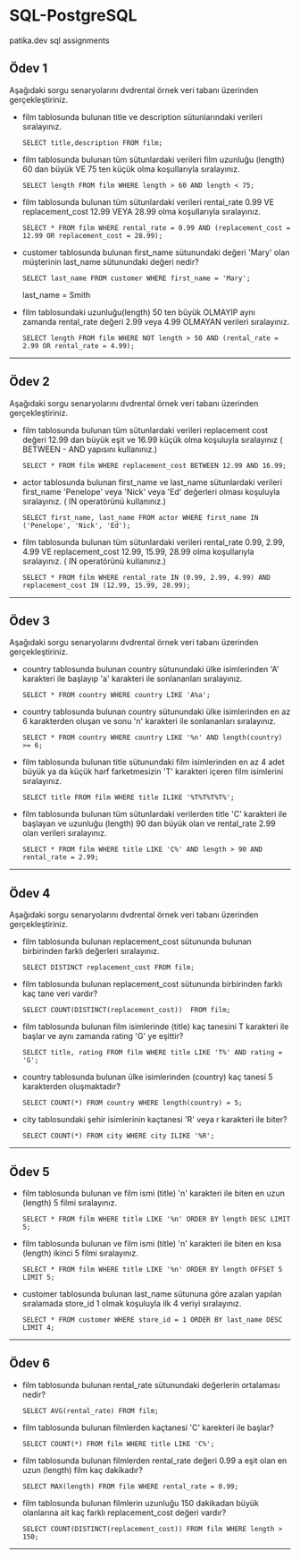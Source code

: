 # SQL-PostgreSQL
patika.dev sql assignments


## Ödev 1
Aşağıdaki sorgu senaryolarını dvdrental örnek veri tabanı üzerinden gerçekleştiriniz.


- film tablosunda bulunan title ve description sütunlarındaki verileri sıralayınız.

  `SELECT title,description FROM film;`
  
- film tablosunda bulunan tüm sütunlardaki verileri film uzunluğu (length) 60 dan büyük VE 75 ten küçük olma koşullarıyla sıralayınız.

  `SELECT length FROM film WHERE length > 60 AND length < 75;`
  
- film tablosunda bulunan tüm sütunlardaki verileri rental_rate 0.99 VE replacement_cost 12.99 VEYA 28.99 olma koşullarıyla sıralayınız.

  `SELECT * FROM film WHERE rental_rate = 0.99 AND (replacement_cost = 12.99 OR replacement_cost = 28.99);`
  
- customer tablosunda bulunan first_name sütunundaki değeri 'Mary' olan müşterinin last_name sütunundaki değeri nedir?

  `SELECT last_name FROM customer WHERE first_name = 'Mary';`
  
  last_name = Smith

- film tablosundaki uzunluğu(length) 50 ten büyük OLMAYIP aynı zamanda rental_rate değeri 2.99 veya 4.99 OLMAYAN verileri sıralayınız.

  `SELECT length FROM film WHERE NOT length > 50 AND (rental_rate = 2.99 OR rental_rate = 4.99);`
  
---


## Ödev 2
Aşağıdaki sorgu senaryolarını dvdrental örnek veri tabanı üzerinden gerçekleştiriniz.



- film tablosunda bulunan tüm sütunlardaki verileri replacement cost değeri 12.99 dan büyük eşit ve 16.99 küçük olma koşuluyla sıralayınız ( BETWEEN - AND yapısını kullanınız.)

  `SELECT * FROM film WHERE replacement_cost BETWEEN 12.99 AND 16.99;`
  
- actor tablosunda bulunan first_name ve last_name sütunlardaki verileri first_name 'Penelope' veya 'Nick' veya 'Ed' değerleri olması koşuluyla sıralayınız. ( IN operatörünü kullanınız.)

  `SELECT first_name, last_name FROM actor WHERE first_name IN ('Penelope', 'Nick', 'Ed');`
  
- film tablosunda bulunan tüm sütunlardaki verileri rental_rate 0.99, 2.99, 4.99 VE replacement_cost 12.99, 15.99, 28.99 olma koşullarıyla sıralayınız. ( IN operatörünü kullanınız.)

  `SELECT * FROM film WHERE rental_rate IN (0.99, 2.99, 4.99) AND replacement_cost IN (12.99, 15.99, 28.99);`
  
---

## Ödev 3
Aşağıdaki sorgu senaryolarını dvdrental örnek veri tabanı üzerinden gerçekleştiriniz.

- country tablosunda bulunan country sütunundaki ülke isimlerinden 'A' karakteri ile başlayıp 'a' karakteri ile sonlananları sıralayınız.

  `SELECT * FROM country WHERE country LIKE 'A%a';`
  
- country tablosunda bulunan country sütunundaki ülke isimlerinden en az 6 karakterden oluşan ve sonu 'n' karakteri ile sonlananları sıralayınız.

  `SELECT * FROM country WHERE country LIKE '%n' AND length(country) >= 6;`
  
- film tablosunda bulunan title sütunundaki film isimlerinden en az 4 adet büyük ya da küçük harf farketmesizin 'T' karakteri içeren film isimlerini sıralayınız.

  `SELECT title FROM film WHERE title ILIKE '%T%T%T%T%';`
  
- film tablosunda bulunan tüm sütunlardaki verilerden title 'C' karakteri ile başlayan ve uzunluğu (length) 90 dan büyük olan ve rental_rate 2.99 olan verileri sıralayınız.

  `SELECT * FROM film WHERE title LIKE 'C%' AND length > 90 AND rental_rate = 2.99;`
  
---

## Ödev 4
Aşağıdaki sorgu senaryolarını dvdrental örnek veri tabanı üzerinden gerçekleştiriniz.

- film tablosunda bulunan replacement_cost sütununda bulunan birbirinden farklı değerleri sıralayınız.

  `SELECT DISTINCT replacement_cost FROM film;`
 
- film tablosunda bulunan replacement_cost sütununda birbirinden farklı kaç tane veri vardır?

  `SELECT COUNT(DISTINCT(replacement_cost))  FROM film;`
  
- film tablosunda bulunan film isimlerinde (title) kaç tanesini T karakteri ile başlar ve aynı zamanda rating 'G' ye eşittir?

  `SELECT title, rating FROM film WHERE title LIKE 'T%' AND rating = 'G';`
  
- country tablosunda bulunan ülke isimlerinden (country) kaç tanesi 5 karakterden oluşmaktadır?

  `SELECT COUNT(*) FROM country WHERE length(country) = 5;`
  
- city tablosundaki şehir isimlerinin kaçtanesi 'R' veya r karakteri ile biter?

  `SELECT COUNT(*) FROM city WHERE city ILIKE '%R';`

---


## Ödev 5

- film tablosunda bulunan ve film ismi (title) 'n' karakteri ile biten en uzun (length) 5 filmi sıralayınız.

  `SELECT * FROM film WHERE title LIKE '%n' ORDER BY length DESC LIMIT 5;`

- film tablosunda bulunan ve film ismi (title) 'n' karakteri ile biten en kısa (length) ikinci 5 filmi sıralayınız.

  `SELECT * FROM film WHERE title LIKE '%n' ORDER BY length OFFSET 5 LIMIT 5;`

- customer tablosunda bulunan last_name sütununa göre azalan yapılan sıralamada store_id 1 olmak koşuluyla ilk 4 veriyi sıralayınız.

  `SELECT * FROM customer WHERE store_id = 1 ORDER BY last_name DESC LIMIT 4;`
  
---

## Ödev 6
- film tablosunda bulunan rental_rate sütunundaki değerlerin ortalaması nedir?

  `SELECT AVG(rental_rate) FROM film;`

- film tablosunda bulunan filmlerden kaçtanesi 'C' karekteri ile başlar?

  `SELECT COUNT(*) FROM film WHERE title LIKE 'C%';`

- film tablosunda bulunan filmlerden rental_rate değeri 0.99 a eşit olan en uzun (length) film kaç dakikadır?

  `SELECT MAX(length) FROM film WHERE rental_rate = 0.99;`

- film tablosunda bulunan filmlerin uzunluğu 150 dakikadan büyük olanlarına ait kaç farklı replacement_cost değeri vardır?

  `SELECT COUNT(DISTINCT(replacement_cost)) FROM film WHERE length > 150;`

---


